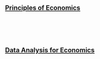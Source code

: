 ## [Principles of Economics](http://jiamingmao.github.io/principles-of-economics)
<br><br>
<br><br>
## [Data Analysis for Economics](http://jiamingmao.github.io/data-analysis)
